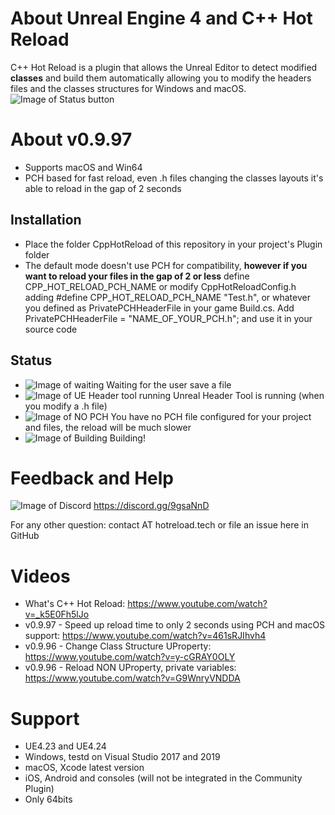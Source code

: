 # About Unreal Engine 4 and C++ Hot Reload
C++ Hot Reload is a plugin that allows the Unreal Editor to detect modified **classes** and build them automatically allowing you to modify the headers files and the classes structures for Windows and macOS.
![Image of Status button](https://github.com/CppHotReload/UE4/blob/master/images/toolbar.jpg?raw=true)

# About v0.9.97
* Supports macOS and Win64
* PCH based for fast reload, even .h files changing the classes layouts it's able to reload in the gap of 2 seconds
## Installation
* Place the folder CppHotReload of this repository in your project's Plugin folder
* The default mode doesn't use PCH for compatibility, **however if you want to reload your files in the gap of 2 or less** define CPP_HOT_RELOAD_PCH_NAME or modify CppHotReloadConfig.h adding #define CPP_HOT_RELOAD_PCH_NAME "Test.h", or whatever you defined as PrivatePCHHeaderFile in your game Build.cs. Add PrivatePCHHeaderFile = "NAME_OF_YOUR_PCH.h"; and use it in your source code
## Status
* ![Image of waiting](https://github.com/CppHotReload/UE4/blob/master/images/ToolBar_Icon_40_waiting.png?raw=true) Waiting for the user save a file 
* ![Image of UE Header tool running](https://github.com/CppHotReload/UE4/blob/master/images/ToolBar_Icon_40_ue_tool.png?raw=true) Unreal Header Tool is running (when you modify a .h file)
* ![Image of NO PCH](https://github.com/CppHotReload/UE4/blob/master/images/ToolBar_Icon_40_no_pch_1.png?raw=true) You have no  PCH file configured for your project and files, the reload will be much slower
* ![Image of Building](https://github.com/CppHotReload/UE4/blob/master/images/ToolBar_Icon_40_1.png?raw=true) Building!

# Feedback and Help
![Image of Discord](https://discordapp.com/assets/e4923594e694a21542a489471ecffa50.svg)
https://discord.gg/9gsaNnD

For any other question: contact AT hotreload.tech or file an issue here in GitHub
# Videos
* What's C++ Hot Reload: https://www.youtube.com/watch?v=_k5E0Fh5lJo
* v0.9.97 - Speed up reload time to only 2 seconds using PCH and macOS support: https://www.youtube.com/watch?v=461sRJIhvh4
* v0.9.96 - Change Class Structure UProperty: https://www.youtube.com/watch?v=y-cGRAY0OLY
* v0.9.96 - Reload NON UProperty, private variables: https://www.youtube.com/watch?v=G9WnryVNDDA

# Support
* UE4.23 and UE4.24
* Windows, testd on Visual Studio 2017 and 2019
* macOS, Xcode latest version
* iOS, Android and consoles (will not be integrated in the Community Plugin)
* Only 64bits
